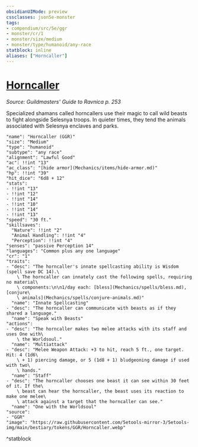 ```yaml
---
obsidianUIMode: preview
cssclasses: json5e-monster
tags:
- compendium/src/5e/ggr
- monster/cr/1
- monster/size/medium
- monster/type/humanoid/any-race
statblock: inline
aliases: ["Horncaller"]
---
```

# [Horncaller](Mechanics\bestiary\humanoid/horncaller-ggr.md)
*Source: Guildmasters' Guide to Ravnica p. 253*  

Specialized shamans called horncallers use their magic to call wild beasts to fight alongside Selesnya troops. In quieter times, they tend the animals associated with Selesnya enclaves and parks.

```statblock
"name": "Horncaller (GGR)"
"size": "Medium"
"type": "humanoid"
"subtype": "any race"
"alignment": "Lawful Good"
"ac": !!int "13"
"ac_class": "[hide armor](Mechanics/items/hide-armor.md)"
"hp": !!int "39"
"hit_dice": "6d8 + 12"
"stats":
- !!int "13"
- !!int "12"
- !!int "14"
- !!int "10"
- !!int "14"
- !!int "13"
"speed": "30 ft."
"skillsaves":
  "Nature": !!int "2"
  "Animal Handling": !!int "4"
  "Perception": !!int "4"
"senses": "passive Perception 14"
"languages": "Common plus any one language"
"cr": "1"
"traits":
- "desc": "The horncaller's innate spellcasting ability is Wisdom (spell save DC 14).\
    \ The horncaller can innately cast the following spells, requiring no material\
    \ components:\n\n1/day each: [bless](Mechanics/spells/bless.md), [conjure\
    \ animals](Mechanics/spells/conjure-animals.md)"
  "name": "Innate Spellcasting"
- "desc": "The horncaller can communicate with beasts as if they shared a language."
  "name": "Speak with Beasts"
"actions":
- "desc": "The horncaller makes two melee attacks with its staff and uses One with\
    \ the Worldsoul."
  "name": "Multiattack"
- "desc": "Melee Weapon Attack: +3 to hit, reach 5 ft., one target. Hit: 4 (1d6\
    \ + 1) piercing damage, or 5 (1d8 + 1) bludgeoning damage if used with two\
    \ hands."
  "name": "Staff"
- "desc": "The horncaller chooses one beast it can see within 30 feet of it. If the\
    \ beast can hear the horncaller, the beast uses its reaction to make one melee\
    \ attack against a target that the horncaller can see."
  "name": "One with the Worldsoul"
"source":
- "GGR"
"image": "https://raw.githubusercontent.com/5etools-mirror-3/5etools-img/main/bestiary/tokens/GGR/Horncaller.webp"
```
^statblock